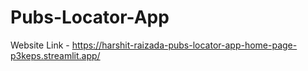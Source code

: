 # Pubs-Locator-App
Website Link - https://harshit-raizada-pubs-locator-app-home-page-p3keps.streamlit.app/
